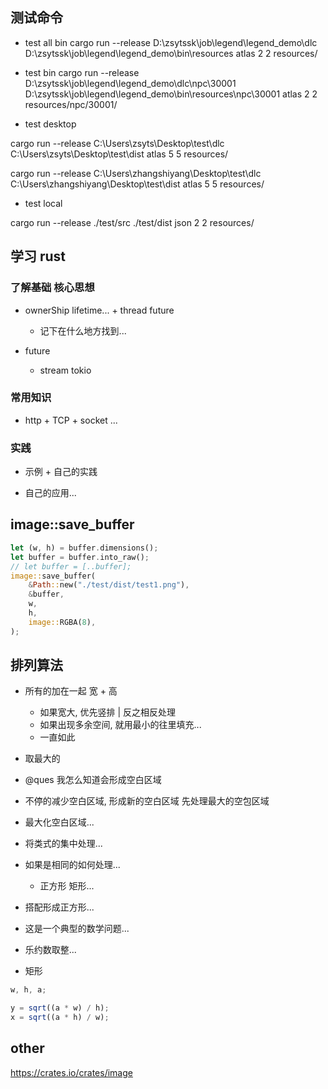 ## 测试命令

- test all bin
  cargo run --release D:\zsytssk\job\legend\legend_demo\dlc D:\zsytssk\job\legend\legend_demo\bin\resources atlas 2 2 resources/

- test bin
  cargo run --release D:\zsytssk\job\legend\legend_demo\dlc\npc\30001 D:\zsytssk\job\legend\legend_demo\bin\resources\npc\30001 atlas 2 2 resources/npc/30001/

* test desktop

cargo run --release C:\Users\zsyts\Desktop\test\dlc C:\Users\zsyts\Desktop\test\dist atlas 5 5 resources/

cargo run --release C:\Users\zhangshiyang\Desktop\test\dlc C:\Users\zhangshiyang\Desktop\test\dist atlas 5 5 resources/

- test local

cargo run --release ./test/src ./test/dist json 2 2 resources/

## 学习 rust

### 了解基础 核心思想

- ownerShip lifetime... + thread future

  - 记下在什么地方找到...

- future
  - stream tokio

### 常用知识

- http + TCP + socket ...

### 实践

- 示例 + 自己的实践

- 自己的应用...

## image::save_buffer

```rs
let (w, h) = buffer.dimensions();
let buffer = buffer.into_raw();
// let buffer = [..buffer];
image::save_buffer(
    &Path::new("./test/dist/test1.png"),
    &buffer,
    w,
    h,
    image::RGBA(8),
);
```

## 排列算法

- 所有的加在一起 宽 + 高

  - 如果宽大, 优先竖排 | 反之相反处理
  - 如果出现多余空间, 就用最小的往里填充...
  - 一直如此

- 取最大的

- @ques 我怎么知道会形成空白区域

- 不停的减少空白区域, 形成新的空白区域 先处理最大的空包区域

- 最大化空白区域...

- 将类式的集中处理...

- 如果是相同的如何处理...

  - 正方形 矩形...

- 搭配形成正方形...

- 这是一个典型的数学问题...

- 乐约数取整...

- 矩形

```js
w, h, a;

y = sqrt((a * w) / h);
x = sqrt((a * h) / w);
```

## other

https://crates.io/crates/image

```

```

